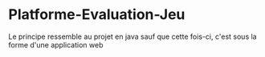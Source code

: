 # Platforme-Evaluation-Jeu
Le principe ressemble au projet en java sauf que cette fois-ci, c'est sous la forme d'une application web
